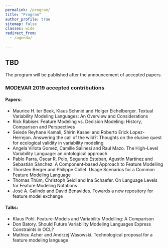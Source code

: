 ```yaml
---
permalink: /program/
title: "Program"
author_profile: true
sitemap: false
classes: wide
redirect_from: 
  - /agenda/

---
```


## TBD
The program will be published after the announcement of accepted papers. 

### MODEVAR 2019 accepted contributions
#### Papers:
* Maurice H. ter Beek, Klaus Schmid and Holger Eichelberger. Textual Variability Modeling Languages: An Overview and Considerations
* Rick Rabiser. Feature Modeling vs. Decision Modeling: History, Comparison and Perspectives
* Seiede Reyhane Kamali, Shirin Kasaei and Roberto Erick Lopez-Herrejon. Answering the call of the wild?: Thoughts on the elusive quest for ecological validity in variability modeling
* Angela Villota Gomez, Camille Salinesi and Raul Mazo. The High-Level Variability Language: an ontological approach
* Pablo Parra, Óscar R. Polo, Segundo Esteban, Agustín Martínez and Sebastián Sánchez. A Component-based Approach to Feature Modelling
* Thorsten Berger and Philippe Collet. Usage Scenarios for a Common Feature Modeling Language
* Thomas Thüm, Christoph Seidl and Ina Schaefer. On Language Levels for Feature Modeling Notations
* José A. Galindo and David Benavides. Towards a new repository for feature model exchange

#### Talks:
* Klaus Pohl. Feature-Models and Variability Modelling: A Comparison
* Don Batory. Should Future Variability Modeling Languages Express Constraints in OCL?
* Mathieu Acher and Andrzej Wasowski. Technological proposal for a feature modeling language
